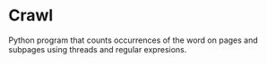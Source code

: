 # Crawl

Python program that counts occurrences of the word on pages and subpages using threads and regular expresions.

